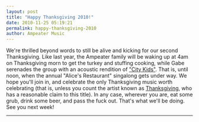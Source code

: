 ```yaml
---
layout: post
title: "Happy Thanksgiving 2010!"
date: 2010-11-25 05:19:21
permalink: happy-thanksgiving-2010
author: Ampeater Music
---
```

We're thrilled beyond words to still be alive and kicking for our second Thanksgiving. Like last year, the Ampeater family will be waking up at 4am on Thanksgiving morn to get the turkey and stuffing cooking, while Gabe serenades the group with an acoustic rendition of ["City Kids"](http://ampeatermusic.com/aem105). That is, until noon, when the annual "Alice's Restaurant" singalong gets under way. We hope you'll join in, and celebrate the only Thanksgiving music worth celebrating (that is, unless you count the artist known as [Thanksgiving](http://www.marriagerecs.com/thanksgiving), who has a reasonable claim to this title). In any case, wherever you are, eat some grub, drink some beer, and pass the fuck out. That's what we'll be doing. See you next week!

<!-- more -->



---

